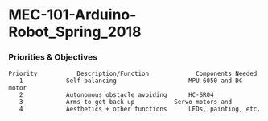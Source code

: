 # MEC-101-Arduino-Robot_Spring_2018



### Priorities & Objectives

	Priority           Description/Function             Components Needed
	   1	        Self-balancing                    MPU-6050 and DC motor
	   2	        Autonomous obstacle avoiding	  HC-SR04
	   3	        Arms to get back up	          Servo motors and 
	   4	        Aesthetics + other functions	  LEDs, painting, etc.
